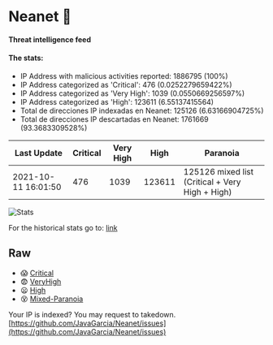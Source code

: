 # Neanet :hocho:
#### Threat intelligence feed
#### The stats:

- IP Address with malicious activities reported: 1886795 (100%)
- IP Address categorized as 'Critical':  476 (0.0252279659422%)
- IP Address categorized as 'Very High':  1039 (0.0550669256597%)
- IP Address categorized as 'High':  123611 (6.55137415564)
- Total de direcciones IP indexadas en Neanet:  125126 (6.63166904725%)
- Total de direcciones IP descartadas en Neanet:  1761669 (93.3683309528%)

| Last Update | Critical | Very High | High | Paranoia |
| --- | --- | --- | --- | --- |
| 2021-10-11 16:01:50 | 476 | 1039 | 123611 | 125126 mixed list (Critical + Very High + High)|

![Stats](https://docs.google.com/spreadsheets/d/e/2PACX-1vSnaNMIXVabIpDJjufMlzH7poXnshF3mgd8Is1g9ytUEzVsP5my4Trn8f-xkoLLQ38xpL3HtmUexLo6/pubchart?oid=501124687&format=image)

For the historical stats go to: [link](/stats.csv)
## Raw
- :scream: [Critical](https://raw.githubusercontent.com/JavaGarcia/Neanet/master/blacklists/neanet_critical.txt)
- :fearful: [VeryHigh](https://raw.githubusercontent.com/JavaGarcia/Neanet/master/blacklists/neanet_veryHigh.txtt)
- :frowning: [High](https://raw.githubusercontent.com/JavaGarcia/Neanet/master/blacklists/neanet_high.txt)
- :dizzy_face: [Mixed-Paranoia](https://raw.githubusercontent.com/JavaGarcia/Neanet/master/blacklists/neanet_all.txt)


Your IP is indexed? You may request to takedown. [https://github.com/JavaGarcia/Neanet/issues](https://github.com/JavaGarcia/Neanet/issues)











































































































































































































































































































































































































































































































































































































































































































































































































































































































































































































































































































































































































































































































































































































































































































































































































































































































































































































































































































































































































































































































































































































































































































































































































































































































































































































































































































































































































































































































































































































































































































































































































































































































































































































































































































































































































































































































































































































































































































































































































































































































































































































































































































































































































































































































































































































































































































































































































































































































































































































































































































































































































































































































































































































































































































































































































































































































































































































































































































































































































































































































































































































































































































































































































































































































































































































































































































































































































































































































































































































































































































































































































































































































































































































































































































































































































































































































































































































































































































































































































































































































































































































































































































































































































































































































































































































































































































































































































































































































































































































































































































































































































































































































































































































































































































































































































